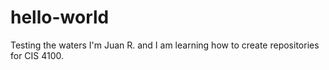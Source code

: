 # hello-world
Testing the waters
I'm Juan R. and I am learning how to create repositories for CIS 4100.
